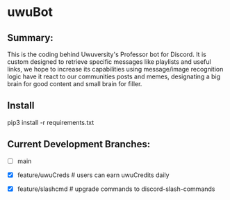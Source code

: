 # uwuBot

## Summary:
This is the coding behind Uwuversity's Professor bot for Discord.
It is custom designed to retrieve specific messages like playlists and useful links, we hope to increase its capabilities using message/image recognition logic have it react to our communities posts and memes, designating a big brain for good content and small brain for filler.

## Install

pip3 install -r requirements.txt

## Current Development Branches:
  - [ ] main
  - [x] feature/uwuCreds   # users can earn uwuCredits daily
  - [x] feature/slashcmd   # upgrade commands to discord-slash-commands


